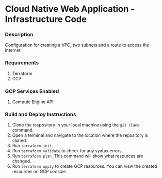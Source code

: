 # Cloud Native Web Application - Infrastructure Code

### Description
Configuration for creating a VPC, two subnets and a route to access the internet

### Requirements
1. Terraform
2. GCP

### GCP Services Enabled
1. Compute Engine API

### Build and Deploy Instructions
1. Clone the respository in your local machine using the `git clone` command.
2. Open a terminal and navigate to the location where the repository is cloned.
3. Run `terraform init`.
4. Run `terraform validate` to check for any syntax errors.
5. Run `terraform plan`. This command will show what resources are changed.
6. Run `terraform apply` to create GCP resources. You can view the created resources on GCP console.


